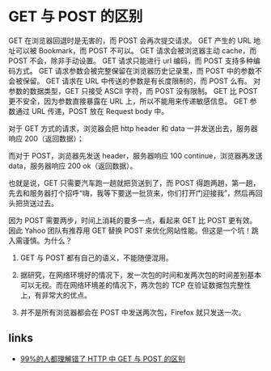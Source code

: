 # GET 与 POST 的区别

GET 在浏览器回退时是无害的，而 POST 会再次提交请求。
GET 产生的 URL 地址可以被 Bookmark，而 POST 不可以。
GET 请求会被浏览器主动 cache，而 POST 不会，除非手动设置。
GET 请求只能进行 url 编码，而 POST 支持多种编码方式。
GET 请求参数会被完整保留在浏览器历史记录里，而 POST 中的参数不会被保留。
GET 请求在 URL 中传送的参数是有长度限制的，而 POST 么有。
对参数的数据类型，GET 只接受 ASCII 字符，而 POST 没有限制。
GET 比 POST 更不安全，因为参数直接暴露在 URL 上，所以不能用来传递敏感信息。
GET 参数通过 URL 传递，POST 放在 Request body 中。

对于 GET 方式的请求，浏览器会把 http header 和 data 一并发送出去，服务器响应 200（返回数据）；

而对于 POST，浏览器先发送 header，服务器响应 100 continue，浏览器再发送 data，服务器响应 200 ok（返回数据）。

也就是说，GET 只需要汽车跑一趟就把货送到了，而 POST 得跑两趟，第一趟，先去和服务器打个招呼“嗨，我等下要送一批货来，你们打开门迎接我”，然后再回头把货送过去。

因为 POST 需要两步，时间上消耗的要多一点，看起来 GET 比 POST 更有效。因此 Yahoo 团队有推荐用 GET 替换 POST 来优化网站性能。但这是一个坑！跳入需谨慎。为什么？

1. GET 与 POST 都有自己的语义，不能随便混用。

2. 据研究，在网络环境好的情况下，发一次包的时间和发两次包的时间差别基本可以无视。而在网络环境差的情况下，两次包的 TCP 在验证数据包完整性上，有非常大的优点。

3. 并不是所有浏览器都会在 POST 中发送两次包，Firefox 就只发送一次。

## links

- [99%的人都理解错了 HTTP 中 GET 与 POST 的区别](https://learnku.com/articles/25881)
